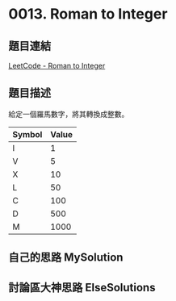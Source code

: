 # 0013. Roman to Integer

## 題目連結
[LeetCode - Roman to Integer](https://leetcode.com/problems/roman-to-integer/description/)

## 題目描述
給定一個羅馬數字，將其轉換成整數。

| Symbol | Value |
|--------|-------|
| I      | 1     |
| V      | 5     |
| X      | 10    |
| L      | 50    |
| C      | 100   |
| D      | 500   |
| M      | 1000  |

## 自己的思路 MySolution

## 討論區大神思路 ElseSolutions
